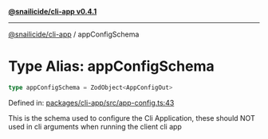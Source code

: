 [**@snailicide/cli-app v0.4.1**](../README.md)

---

[@snailicide/cli-app](../README.md) / appConfigSchema

# Type Alias: appConfigSchema

```ts
type appConfigSchema = ZodObject<AppConfigOut>
```

Defined in:
[packages/cli-app/src/app-config.ts:43](https://github.com/gbtunney/snailicide-monorepo/blob/master/packages/cli-app/src/app-config.ts#L43)

This is the schema used to configure the Cli Application, these should NOT used
in cli arguments when running the client cli app
